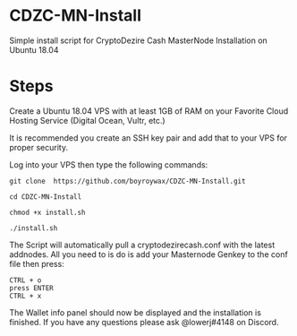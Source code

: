 # CDZC-MN-Install
Simple install script for CryptoDezire Cash MasterNode Installation on Ubuntu 18.04

# Steps

Create a Ubuntu 18.04 VPS with at least 1GB of RAM on your Favorite Cloud Hosting Service (Digital Ocean, Vultr, etc.)

It is recommended you create an SSH key pair and add that to your VPS for proper security.

Log into your VPS then type the following commands:

    git clone  https://github.com/boyroywax/CDZC-MN-Install.git

    cd CDZC-MN-Install

    chmod +x install.sh

    ./install.sh

The Script will automatically pull a cryptodezirecash.conf with the latest addnodes.  All you need to is do is add your Masternode Genkey to the conf file then press:

    CTRL + o
    press ENTER
    CTRL + x
    
The Wallet info panel should now be displayed and the installation is finished.  If you have any questions please ask @lowerj#4148 on Discord.
